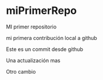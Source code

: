 # miPrimerRepo

MI primer repositorio

mi primera contribución local a github

Este es un commit desde github

Una actualización mas 

Otro cambio
